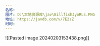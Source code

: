 ```yaml
---
名称: 
图片: D:\本地资源库\jav\BillfishJyoRLs.PNG
地址: https://javdb.com/v/7E2zZ
时时:
---
```

![[Pasted image 20240203153438.png]]